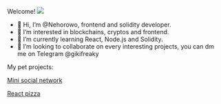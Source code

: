 Welcome!
![](https://komarev.com/ghpvc/?username=Nehorowo&color=blueviolet)

- 👋 Hi, I’m @Nehorowo, frontend and solidity developer.
- 👀 I’m interested in blockchains, cryptos and frontend.
- 🌱 I’m currently learning React, Node.js and Solidity.
- 💞️ I’m looking to collaborate on every interesting projects, you can dm me on Telegram @gikifreaky

My pet projects:

[Mini social network](https://nehorowo.github.io/react-social-network/)

[React pizza](https://react-pizza-shop111.herokuapp.com/)
